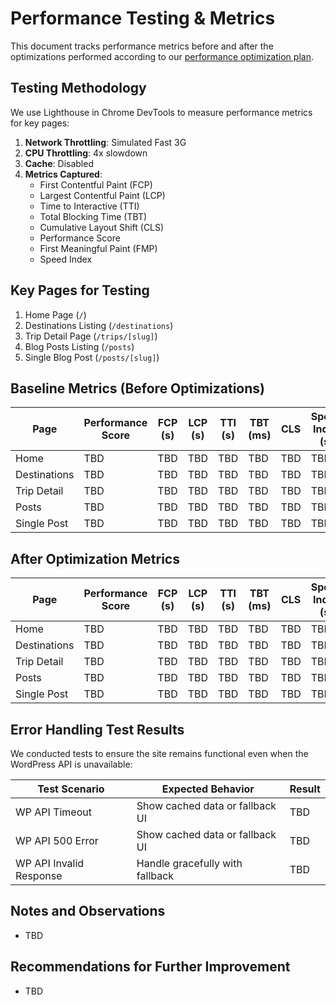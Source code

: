 # Performance Testing & Metrics

This document tracks performance metrics before and after the optimizations performed according to our [performance optimization plan](./performance-optimization-plan.md).

## Testing Methodology

We use Lighthouse in Chrome DevTools to measure performance metrics for key pages:

1. **Network Throttling**: Simulated Fast 3G
2. **CPU Throttling**: 4x slowdown
3. **Cache**: Disabled
4. **Metrics Captured**:
   - First Contentful Paint (FCP)
   - Largest Contentful Paint (LCP)
   - Time to Interactive (TTI)
   - Total Blocking Time (TBT)
   - Cumulative Layout Shift (CLS)
   - Performance Score
   - First Meaningful Paint (FMP)
   - Speed Index

## Key Pages for Testing

1. Home Page (`/`)
2. Destinations Listing (`/destinations`)  
3. Trip Detail Page (`/trips/[slug]`)
4. Blog Posts Listing (`/posts`)
5. Single Blog Post (`/posts/[slug]`)

## Baseline Metrics (Before Optimizations)

| Page | Performance Score | FCP (s) | LCP (s) | TTI (s) | TBT (ms) | CLS | Speed Index (s) |
|------|------------------|---------|---------|---------|----------|-----|----------------|
| Home | TBD              | TBD     | TBD     | TBD     | TBD      | TBD | TBD            |
| Destinations | TBD      | TBD     | TBD     | TBD     | TBD      | TBD | TBD            |
| Trip Detail | TBD       | TBD     | TBD     | TBD     | TBD      | TBD | TBD            |
| Posts | TBD             | TBD     | TBD     | TBD     | TBD      | TBD | TBD            |
| Single Post | TBD       | TBD     | TBD     | TBD     | TBD      | TBD | TBD            |

## After Optimization Metrics

| Page | Performance Score | FCP (s) | LCP (s) | TTI (s) | TBT (ms) | CLS | Speed Index (s) |
|------|------------------|---------|---------|---------|----------|-----|----------------|
| Home | TBD              | TBD     | TBD     | TBD     | TBD      | TBD | TBD            |
| Destinations | TBD      | TBD     | TBD     | TBD     | TBD      | TBD | TBD            |
| Trip Detail | TBD       | TBD     | TBD     | TBD     | TBD      | TBD | TBD            |
| Posts | TBD             | TBD     | TBD     | TBD     | TBD      | TBD | TBD            |
| Single Post | TBD       | TBD     | TBD     | TBD     | TBD      | TBD | TBD            |

## Error Handling Test Results

We conducted tests to ensure the site remains functional even when the WordPress API is unavailable:

| Test Scenario | Expected Behavior | Result |
|---------------|-------------------|--------|
| WP API Timeout | Show cached data or fallback UI | TBD |
| WP API 500 Error | Show cached data or fallback UI | TBD |
| WP API Invalid Response | Handle gracefully with fallback | TBD |

## Notes and Observations

- TBD

## Recommendations for Further Improvement

- TBD 